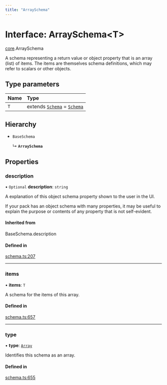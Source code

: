 ```yaml
---
title: "ArraySchema"
---
```

# Interface: ArraySchema<T\>

[core](../modules/core.md).ArraySchema

A schema representing a return value or object property that is an array (list) of items.
The items are themselves schema definitions, which may refer to scalars or other objects.

## Type parameters

| Name | Type |
| :------ | :------ |
| `T` | extends [`Schema`](../types/core.Schema.md) = [`Schema`](../types/core.Schema.md) |

## Hierarchy

- `BaseSchema`

  ↳ **`ArraySchema`**

## Properties

### description

• `Optional` **description**: `string`

A explanation of this object schema property shown to the user in the UI.

If your pack has an object schema with many properties, it may be useful to
explain the purpose or contents of any property that is not self-evident.

#### Inherited from

BaseSchema.description

#### Defined in

[schema.ts:207](https://github.com/coda/packs-sdk/blob/main/schema.ts#L207)

___

### items

• **items**: `T`

A schema for the items of this array.

#### Defined in

[schema.ts:657](https://github.com/coda/packs-sdk/blob/main/schema.ts#L657)

___

### type

• **type**: [`Array`](../enums/core.ValueType.md#array)

Identifies this schema as an array.

#### Defined in

[schema.ts:655](https://github.com/coda/packs-sdk/blob/main/schema.ts#L655)

